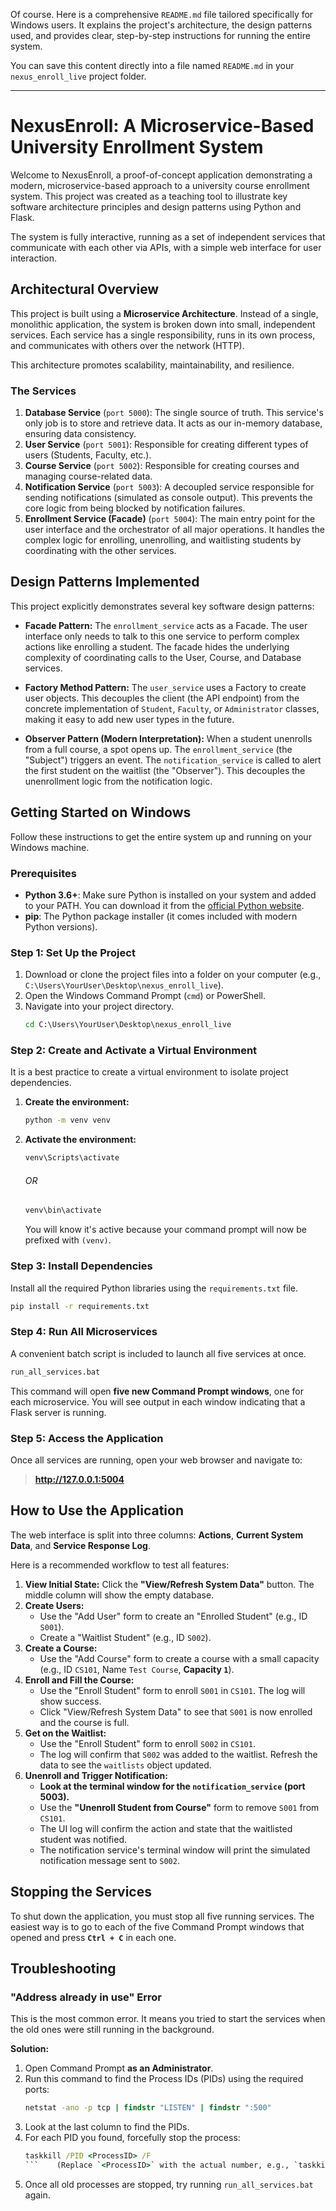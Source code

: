 Of course. Here is a comprehensive `README.md` file tailored specifically for Windows users. It explains the project's architecture, the design patterns used, and provides clear, step-by-step instructions for running the entire system.

You can save this content directly into a file named `README.md` in your `nexus_enroll_live` project folder.

---

# NexusEnroll: A Microservice-Based University Enrollment System

Welcome to NexusEnroll, a proof-of-concept application demonstrating a modern, microservice-based approach to a university course enrollment system. This project was created as a teaching tool to illustrate key software architecture principles and design patterns using Python and Flask.

The system is fully interactive, running as a set of independent services that communicate with each other via APIs, with a simple web interface for user interaction.

## Architectural Overview

This project is built using a **Microservice Architecture**. Instead of a single, monolithic application, the system is broken down into small, independent services. Each service has a single responsibility, runs in its own process, and communicates with others over the network (HTTP).

This architecture promotes scalability, maintainability, and resilience.

### The Services

1.  **Database Service** (`port 5000`): The single source of truth. This service's only job is to store and retrieve data. It acts as our in-memory database, ensuring data consistency.
2.  **User Service** (`port 5001`): Responsible for creating different types of users (Students, Faculty, etc.).
3.  **Course Service** (`port 5002`): Responsible for creating courses and managing course-related data.
4.  **Notification Service** (`port 5003`): A decoupled service responsible for sending notifications (simulated as console output). This prevents the core logic from being blocked by notification failures.
5.  **Enrollment Service (Facade)** (`port 5004`): The main entry point for the user interface and the orchestrator of all major operations. It handles the complex logic for enrolling, unenrolling, and waitlisting students by coordinating with the other services.



## Design Patterns Implemented

This project explicitly demonstrates several key software design patterns:

*   **Facade Pattern:** The `enrollment_service` acts as a Facade. The user interface only needs to talk to this one service to perform complex actions like enrolling a student. The facade hides the underlying complexity of coordinating calls to the User, Course, and Database services.

*   **Factory Method Pattern:** The `user_service` uses a Factory to create user objects. This decouples the client (the API endpoint) from the concrete implementation of `Student`, `Faculty`, or `Administrator` classes, making it easy to add new user types in the future.

*   **Observer Pattern (Modern Interpretation):** When a student unenrolls from a full course, a spot opens up. The `enrollment_service` (the "Subject") triggers an event. The `notification_service` is called to alert the first student on the waitlist (the "Observer"). This decouples the unenrollment logic from the notification logic.

## Getting Started on Windows

Follow these instructions to get the entire system up and running on your Windows machine.

### Prerequisites

*   **Python 3.6+**: Make sure Python is installed on your system and added to your PATH. You can download it from the [official Python website](https://www.python.org/downloads/).
*   **pip**: The Python package installer (it comes included with modern Python versions).

### Step 1: Set Up the Project

1.  Download or clone the project files into a folder on your computer (e.g., `C:\Users\YourUser\Desktop\nexus_enroll_live`).
2.  Open the Windows Command Prompt (`cmd`) or PowerShell.
3.  Navigate into your project directory.
    ```cmd
    cd C:\Users\YourUser\Desktop\nexus_enroll_live
    ```

### Step 2: Create and Activate a Virtual Environment

It is a best practice to create a virtual environment to isolate project dependencies.

1.  **Create the environment:**
    ```cmd
    python -m venv venv
    ```
2.  **Activate the environment:**
    ```cmd
    venv\Scripts\activate
    ```
    ###### OR

    ```cmd
    venv\bin\activate
    ```

    You will know it's active because your command prompt will now be prefixed with `(venv)`.

### Step 3: Install Dependencies

Install all the required Python libraries using the `requirements.txt` file.
```cmd
pip install -r requirements.txt
```

### Step 4: Run All Microservices

A convenient batch script is included to launch all five services at once.
```cmd
run_all_services.bat
```
This command will open **five new Command Prompt windows**, one for each microservice. You will see output in each window indicating that a Flask server is running.

### Step 5: Access the Application

Once all services are running, open your web browser and navigate to:
> **http://127.0.0.1:5004**

## How to Use the Application

The web interface is split into three columns: **Actions**, **Current System Data**, and **Service Response Log**.

Here is a recommended workflow to test all features:

1.  **View Initial State:** Click the **"View/Refresh System Data"** button. The middle column will show the empty database.
2.  **Create Users:**
    *   Use the "Add User" form to create an "Enrolled Student" (e.g., ID `S001`).
    *   Create a "Waitlist Student" (e.g., ID `S002`).
3.  **Create a Course:**
    *   Use the "Add Course" form to create a course with a small capacity (e.g., ID `CS101`, Name `Test Course`, **Capacity `1`**).
4.  **Enroll and Fill the Course:**
    *   Use the "Enroll Student" form to enroll `S001` in `CS101`. The log will show success.
    *   Click "View/Refresh System Data" to see that `S001` is now enrolled and the course is full.
5.  **Get on the Waitlist:**
    *   Use the "Enroll Student" form to enroll `S002` in `CS101`.
    *   The log will confirm that `S002` was added to the waitlist. Refresh the data to see the `waitlists` object updated.
6.  **Unenroll and Trigger Notification:**
    *   **Look at the terminal window for the `notification_service` (port 5003).**
    *   Use the **"Unenroll Student from Course"** form to remove `S001` from `CS101`.
    *   The UI log will confirm the action and state that the waitlisted student was notified.
    *   The notification service's terminal window will print the simulated notification message sent to `S002`.

## Stopping the Services

To shut down the application, you must stop all five running services. The easiest way is to go to each of the five Command Prompt windows that opened and press **`Ctrl + C`** in each one.

## Troubleshooting

### "Address already in use" Error

This is the most common error. It means you tried to start the services when the old ones were still running in the background.

**Solution:**
1.  Open Command Prompt **as an Administrator**.
2.  Run this command to find the Process IDs (PIDs) using the required ports:
    ```cmd
    netstat -ano -p tcp | findstr "LISTEN" | findstr ":500"
    ```
3.  Look at the last column to find the PIDs.
4.  For each PID you found, forcefully stop the process:
    ```cmd
    taskkill /PID <ProcessID> /F
    ```    (Replace `<ProcessID>` with the actual number, e.g., `taskkill /PID 12345 /F`).
5.  Once all old processes are stopped, try running `run_all_services.bat` again.